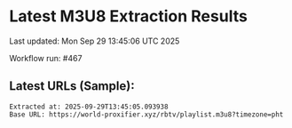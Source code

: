 # Latest M3U8 Extraction Results

Last updated: Mon Sep 29 13:45:06 UTC 2025

Workflow run: #467

## Latest URLs (Sample):
```
Extracted at: 2025-09-29T13:45:05.093938
Base URL: https://world-proxifier.xyz/rbtv/playlist.m3u8?timezone=pht

```
